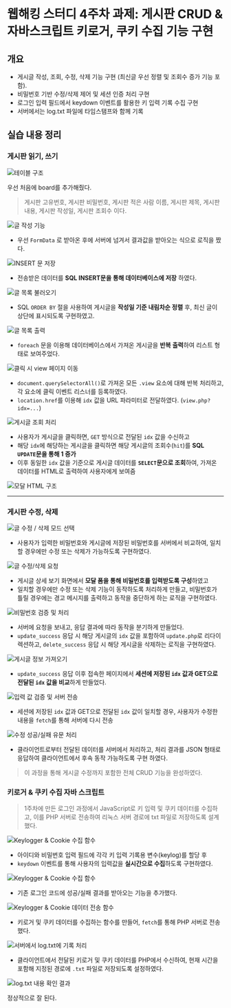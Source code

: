 # 웹해킹 스터디 4주차 과제: 게시판 CRUD & 자바스크립트 키로거, 쿠키 수집 기능 구현

## 개요

- 게시글 작성, 조회, 수정, 삭제 기능 구현 (최신글 우선 정렬 및 조회수 증가 기능 포함).
- 비밀번호 기반 수정/삭제 제어 및 세션 인증 처리 구현
- 로그인 입력 필드에서 keydown 이벤트를 활용한 키 입력 기록 수집 구현
- 서버에서는 log.txt 파일에 타임스탬프와 함께 기록

## 실습 내용 정리

### 게시판 읽기, 쓰기

![테이블 구조](./screenshots/db_table_structure.png)

우선 처음에 board를 추가해줬다. 

> 게시판 고유번호, 게시판 비밀번호, 게시판 적은 사람 이름, 게시판 제목, 게시판 내용, 게시판 작성일, 게시판 조회수 이다.

![글 작성 기능](./screenshots/form_submit_with_validation_and_fetch.png)

- 우선 `FormData` 로 받아온 후에 서버에 넘겨서 결과값을 받아오는 식으로 로직을 짰다.

![INSERT 문 저장](./screenshots/board_sql_insert.png)

- 전송받은 데이터를 **SQL INSERT문을 통해 데이터베이스에 저장** 하였다.

![글 목록 불러오기](./screenshots/php_fetch_all_board_data.png)

- SQL `ORDER BY` 절을 사용하여 게시글을 **작성일 기준 내림차순 정렬** 후, 최신 글이 상단에 표시되도록 구현하였고.

![글 목록 출력](./screenshots/php_foreach_display_board_data.png)

- `foreach` 문을 이용해 데이터베이스에서 가져온 게시글을 **반복 출력**하여 리스트 형태로 보여주었다.

![클릭 시 view 페이지 이동](./screenshots/add_click_event_to_board_rows.png)

- `document.querySelectorAll()`로 가져온 모든 `.view` 요소에 대해 반복 처리하고, 각 요소에 클릭 이벤트 리스너를 등록하였다.
- `location.href`를 이용해 `idx` 값을 URL 파라미터로 전달하였다. (`view.php?idx=...`)

![게시글 조회 처리](./screenshots/php_view_board_with_hit_count.png)

- 사용자가 게시글을 클릭하면, `GET` 방식으로 전달된 `idx` 값을 수신하고
- 해당 `idx`에 해당하는 게시글을 클릭하면 해당 게시글의 조회수(`hit`)를 **SQL `UPDATE`문을 통해 1 증가**
- 이후 동일한 `idx` 값을 기준으로 게시글 데이터를 **`SELECT`문으로 조회**하여, 가져온 데이터를 HTML로 출력하여 사용자에게 보여줌

![모달 HTML 구조](./screenshots/modal_html_for_update_delete.png)

---

### 게시판 수정, 삭제

![글 수정 / 삭제 모드 선택](./screenshots/modal_update_delete_logic.png)

- 사용자가 입력한 비밀번호와 게시글에 저장된 비밀번호를 서버에서 비교하여, 일치할 경우에만 수정 또는 삭제가 가능하도록 구현하였다.

![글 수정/삭제 요청](./screenshots/password_board_update_delete.png)

- 게시글 상세 보기 화면에서 **모달 폼을 통해 비밀번호를 입력받도록 구성**하였고
- 일치할 경우에만 수정 또는 삭제 기능이 동작하도록 처리하게 만들고, 비밀번호가 틀릴 경우에는 경고 메시지를 출력하고 동작을 중단하게 하는 로직을 구현하였다.

![비밀번호 검증 및 처리](./screenshots/server_password_verify_and_process.png)

- 서버에 요청을 보내고, 응답 결과에 따라 동작을 분기하게 만들었다.
- `update_success` 응답 시 해당 게시글의 `idx` 값을 포함하여 `update.php`로 리다이렉션하고, 
`delete_success` 응답 시 해당 게시글을 삭제하는 로직을 구현하였다.

![게시글 정보 가져오기](./screenshots/session_check_and_fetch_board_data.png)

- `update_success` 응답 이후 접속한 페이지에서 **세션에 저장된 `idx` 값과 GET으로 전달된 `idx` 값을 비교**하게 만들었다.

![입력 값 검증 및 서버 전송](./screenshots/board_update_validation_and_send.png)

- 세션에 저장된 `idx` 값과 GET으로 전달된 `idx` 값이 일치할 경우, 사용자가 수정한 내용을 `fetch`를 통해 서버에 다시 전송

![수정 성공/실패 유문 처리](./screenshots/client_update_success_fail_handle.png)

- 클라이언트로부터 전달된 데이터를 서버에서 처리하고, 처리 결과를 JSON 형태로 응답하여 클라이언트에서 후속 동작 가능하도록 구현 하였다.

> 이 과정을 통해 게시글 수정까지 포함한 전체 CRUD 기능을 완성하였다.

### 키로거 & 쿠키 수집 자바 스크립트

> 1주차에 만든 로그인 과정에서 JavaScript로 키 입력 및 쿠키 데이터를 수집하고, 이를 PHP 서버로 전송하여 리눅스 서버 경로에 txt 파일로 저장하도록 설계했다.

![Keylogger & Cookie 수집 함수](./screenshots/run_keylogger_and_cookie_capture.png)

- 아이디와 비밀번호 입력 필드에 각각 키 입력 기록용 변수(keylog)를 할당 후
- `keydown` 이벤트를 통해 사용자의 입력값을 **실시간으로 수집**하도록 구현하였다.

![Keylogger & Cookie 수집 함수](./screenshots/run_keylogger_and_cookie_capture_v2.png)

- 기존 로그인 코드에 성공/실패 결과를 받아오는 기능을 추가했다.

![Keylogger & Cookie 데이터 전송 함수](./screenshots/send_keylog_cookie_to_server.png)

- 키로거 및 쿠키 데이터를 수집하는 함수를 만들어, `fetch`를 통해 PHP 서버로 전송했다.

![서버에서 log.txt에 기록 처리](./screenshots/log_server_write_to_txt.png)

- 클라이언트에서 전달된 키로거 및 쿠키 데이터를 PHP에서 수신하여, 현재 시간을 포함해 지정된 경로에 `.txt` 파일로 저장되도록 설정하였다.

![log.txt 내용 확인 결과](./screenshots/view_log_txt_contents.png)

정상적으로 잘 된다.
